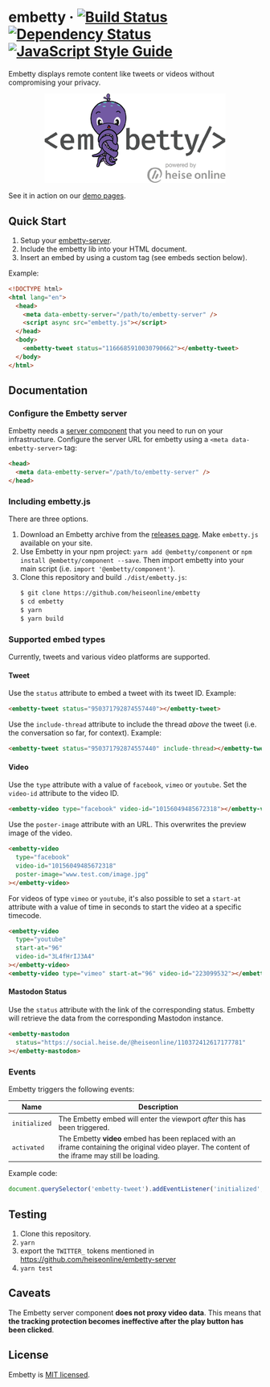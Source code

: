 # embetty · [![Build Status](https://travis-ci.org/heiseonline/embetty.svg?branch=master)](https://travis-ci.org/heiseonline/embetty) [![Dependency Status](https://img.shields.io/david/heiseonline/embetty.svg?style=flat-square)](https://david-dm.org/heiseonline/embetty) [![JavaScript Style Guide](https://img.shields.io/badge/code_style-standard-brightgreen.svg)](https://standardjs.com)

Embetty displays remote content like tweets or videos without compromising your privacy.

<p align="center">
  <img alt="Embetty" src="/embetty.png" width="360">
</p>

See it in action on our [demo pages](https://heiseonline.github.io/embetty/).

## Quick Start

1. Setup your [embetty-server](https://github.com/heiseonline/embetty-server).
2. Include the embetty lib into your HTML document.
3. Insert an embed by using a custom tag (see embeds section below).

Example:

```html
<!DOCTYPE html>
<html lang="en">
  <head>
    <meta data-embetty-server="/path/to/embetty-server" />
    <script async src="embetty.js"></script>
  </head>
  <body>
    <embetty-tweet status="1166685910030790662"></embetty-tweet>
  </body>
</html>
```

## Documentation

### Configure the Embetty server

Embetty needs a [server component](https://github.com/heiseonline/embetty-server) that you need to run on your infrastructure. Configure the server URL for embetty using a `<meta data-embetty-server>` tag:

```html
<head>
  <meta data-embetty-server="/path/to/embetty-server" />
</head>
```

### Including embetty.js

There are three options.

1. Download an Embetty archive from the [releases page](https://github.com/heiseonline/embetty/releases). Make `embetty.js` available on your site.
2. Use Embetty in your npm project: `yarn add @embetty/component` or `npm install @embetty/component --save`. Then import embetty into your main script (i.e. `import '@embetty/component'`).
3. Clone this repository and build `./dist/embetty.js`:
   ```sh
   $ git clone https://github.com/heiseonline/embetty
   $ cd embetty
   $ yarn
   $ yarn build
   ```

### Supported embed types

Currently, tweets and various video platforms are supported.

#### Tweet

Use the `status` attribute to embed a tweet with its tweet ID. Example:

```html
<embetty-tweet status="950371792874557440"></embetty-tweet>
```

Use the `include-thread` attribute to include the thread _above_ the tweet (i.e. the conversation so far, for context). Example:

```html
<embetty-tweet status="950371792874557440" include-thread></embetty-tweet>
```

#### Video

Use the `type` attribute with a value of `facebook`, `vimeo` or `youtube`. Set the `video-id` attribute to the video ID.

```html
<embetty-video type="facebook" video-id="10156049485672318"></embetty-video>
```

Use the `poster-image` attribute with an URL. This overwrites the preview image of the video.

```html
<embetty-video
  type="facebook"
  video-id="10156049485672318"
  poster-image="www.test.com/image.jpg"
></embetty-video>
```

For videos of type `vimeo` or `youtube`, it's also possible to set a `start-at` attribute with a value of time in seconds to start the video at a specific timecode.

```html
<embetty-video
  type="youtube"
  start-at="96"
  video-id="3L4fHrIJ3A4"
></embetty-video>
<embetty-video type="vimeo" start-at="96" video-id="223099532"></embetty-video>
```

#### Mastodon Status

Use the `status` attribute with the link of the corresponding status. Embetty will retrieve the data from the corresponding Mastodon instance.

```html
<embetty-mastodon
  status="https://social.heise.de/@heiseonline/110372412617177781"
></embetty-mastodon>
```

### Events

Embetty triggers the following events:

| Name          | Description                                                                                                                                        |
| ------------- | -------------------------------------------------------------------------------------------------------------------------------------------------- |
| `initialized` | The Embetty embed will enter the viewport _after_ this has been triggered.                                                                         |
| `activated`   | The Embetty **video** embed has been replaced with an iframe containing the original video player. The content of the iframe may still be loading. |

Example code:

```js
document.querySelector('embetty-tweet').addEventListener('initialized', function(e) { ... })
```

## Testing

1. Clone this repository.
2. `yarn`
3. export the `TWITTER_` tokens mentioned in https://github.com/heiseonline/embetty-server
4. `yarn test`

## Caveats

The Embetty server component **does not proxy video data**. This means that **the tracking protection becomes ineffective after the play button has been clicked**.

## License

Embetty is [MIT licensed](./LICENSE).
